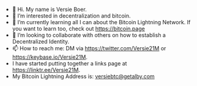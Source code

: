 - 👋 Hi.  My name is Versie Boer.
- 👀 I’m interested in decentralization and bitcoin.
- 🌱 I’m currently learning all I can about the Bitcoin Lightning Network.  If you want to learn too, check out https://bitcoin.page
- 💞️ I’m looking to collaborate with others on how to establish a Decentralized Identity.
- 📫 How to reach me: DM via https://twitter.com/Versie21M or https://keybase.io/Versie21M.
- I have started putting together a links page at https://linktr.ee/Versie21M.
- My Bitcoin Lightning Address is: versiebtc@getalby.com


<!---
versieboer/versieboer is a ✨ special ✨ repository because its `README.md` (this file) appears on your GitHub profile.
You can click the Preview link to take a look at your changes.
--->
